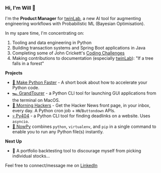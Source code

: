 ### Hi, I'm Will 👋

I'm the **Product Manager** for [twinLab](https://twinlab.ai), a new AI tool for augmenting engineering workflows with Probabilistic ML (Bayesian Optimisation).

In my spare time, I'm concentrating on:
1. Tooling and data engineering in Python
2. Building transaction systems and Spring Boot applications in Java
3. Completing some of John Crickett's [Coding Challenges](https://codingchallenges.fyi/challenges/intro)
4. Making contributions to documentation (especially [twinLab](https://twinlab.ai)): "If a tree falls in a forest"

**Projects**

- [🐍 Make Python Faster](https://makepythonfaster.com) - A short book about how to accelerate your Python code.
- [🏎️ GrandTourer](https://pypi.org/project/GrandTourer/) - a Python CLI tool for launching GUI applications from the terminal on MacOS.
- [🌅 Morning Hackers](https://morninghackers.com) - Get the Hacker News front page, in your inbox, every day. A Python cron job + `HN`/`Buttondown` APIs. 
- [💀 Py404](https://pypi.org/project/py404) - a Python CLI tool for finding deadlinks on a website. Uses `asyncio`.
- [💨 NowPy](https://pypi.org/project/nowpy) combines `python`, `virtualenv`, and `pip` in a single command to enable you to run any Python file(s) instantly. 

**Next Up**

- 🔭 A portfolio backtesting tool to discourage myself from picking individual stocks...

Feel free to connect/message me on [LinkedIn](https://www.linkedin.com/in/will-denby/)
